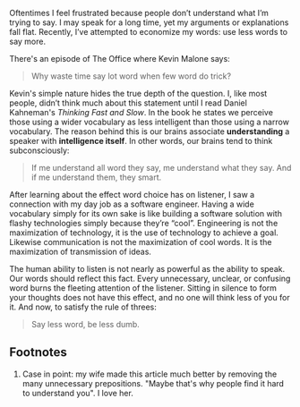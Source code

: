 <!--
.. title: Malone's Maxim
.. slug: malones-maxim
.. date: 2024-07-03 19:22:54 UTC-07:00
.. tags: Communication,Speaking,Rhetoric,Engineering
.. category: 
.. link: 
.. description: 
.. type: text
.. author: Emmett McDow
-->
Oftentimes I feel frustrated because people don’t understand what I’m trying to say. I may speak for a long time, yet my arguments or explanations fall flat. Recently, I’ve attempted to economize my words: use less words to say more. 

There's an episode of The Office where Kevin Malone says:
>  Why waste time say lot word when few word do trick?

Kevin's simple nature hides the true depth of the question. I, like most people, didn’t think much about this statement until I read Daniel Kahneman's *Thinking Fast and Slow*.  In the book he states we perceive those using a wider vocabulary as less intelligent than those using a narrow vocabulary. The reason behind this is our brains associate **understanding** a speaker with **intelligence itself**. In other words, our brains tend to think subconsciously:

> If me understand all word they say, me understand what they say. And if me understand them, they smart.

After learning about the effect word choice has on listener, I saw a connection with my day job as a software engineer. Having a wide vocabulary simply for its own sake is like building a software solution with flashy technologies simply because they’re “cool”. Engineering is not the maximization of technology, it is the use of technology to achieve a goal. Likewise communication is not the maximization of cool words. It is the maximization of transmission of ideas. 

The human ability to listen is not nearly as powerful as the ability to speak. Our words should reflect this fact. Every unnecessary, unclear, or confusing word burns the fleeting attention of the listener. Sitting in silence to form your thoughts does not have this effect, and no one will think less of you for it. And now, to satisfy the rule of threes:
> Say less word, be less dumb.
## Footnotes
1.  Case in point: my wife made this article much better by removing the many unnecessary prepositions. "Maybe that's why people find it hard to understand you". I love her. 
